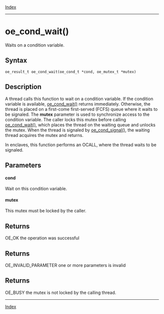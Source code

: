 [Index](index.md)

---
# oe_cond_wait()

Waits on a condition variable.

## Syntax

    oe_result_t oe_cond_wait(oe_cond_t *cond, oe_mutex_t *mutex)
## Description 

A thread calls this function to wait on a condition variable. If the condition variable is available, [oe_cond_wait()](thread_8h_ad86b163dd32d191627af64d163ce32dc_1ad86b163dd32d191627af64d163ce32dc.md) returns immediately. Otherwise, the thread is placed on a first-come first-served (FCFS) queue where it waits to be signaled. The **mutex** parameter is used to synchronize access to the condition variable. The caller locks this mutex before calling [oe_cond_wait()](thread_8h_ad86b163dd32d191627af64d163ce32dc_1ad86b163dd32d191627af64d163ce32dc.md), which places the thread on the waiting queue and unlocks the mutex. When the thread is signaled by [oe_cond_signal()](thread_8h_a26f8a20cdc329cb8241ac7d0ce215663_1a26f8a20cdc329cb8241ac7d0ce215663.md), the waiting thread acquires the mutex and returns.

In enclaves, this function performs an OCALL, where the thread waits to be signaled.



## Parameters

#### cond

Wait on this condition variable.

#### mutex

This mutex must be locked by the caller.

## Returns

OE_OK the operation was successful

## Returns

OE_INVALID_PARAMETER one or more parameters is invalid

## Returns

OE_BUSY the mutex is not locked by the calling thread.

---
[Index](index.md)


